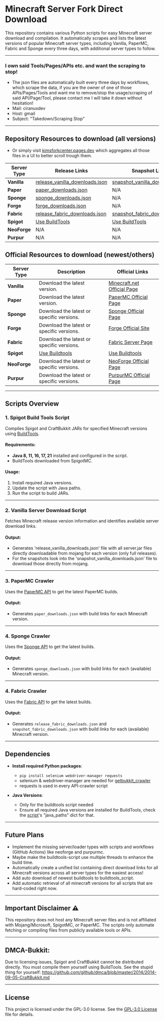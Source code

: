 # Minecraft Server Fork Direct Download

This repository contains various Python scripts for easy Minecraft server download and compilation. It automatically scrapes and lists the latest versions of popular Minecraft server types, including Vanilla, PaperMC, Fabric and Sponge every three days, with additional server types to follow.

---

### I own said Tools/Pages/APIs etc. and want the scraping to stop!
- The json files are automatically built every three days by workflows, which scrape the data, if you are the owner of one of those APIs/Pages/Tools and want me to remove/stop the usage/scraping of said API/Page/Tool, please contact me I will take it down without hesitation!
- Mail: ciranuxdev
- Host: gmail
- Subject: "Takedown/Scraping Stop"

---

## Repository Resources to download (all versions)

- Or simply visit [kimsforkcenter.pages.dev](https://kimsforkcenter.pages.dev) which aggregates all those files in a UI to better scroll trough them.

| Server Type   | Release Links                                         | Snapshot Links                                                                                         |
|---------------|-------------------------------------------------------|--------------------------------------------------------------------------------------------------------|
| **Vanilla**   | [release_vanilla_downloads.json](release_vanilla_downloads.json) | [snapshot_vanilla_downloads.json](snapshot_vanilla_downloads.json)                                    |
| **Paper**     | [paper_downloads.json](paper_downloads.json)          | N/A                                                                                                   |
| **Sponge**    | [sponge_downloads.json](sponge_downloads.json)        | N/A                                                                                                   |
| **Forge**     | [forge_downloads.json](forge_downloads.json)          | N/A                                                                                                   |
| **Fabric**    | [release_fabric_downloads.json](release_fabric_downloads.json) | [snapshot_fabric_downloads.json](snapshot_fabric_downloads.json)                                      |
| **Spigot**    | [Use BuildTools](#dmca-bukkit)                  | [Use BuildTools](#dmca-bukkit)                                                                                                   |
| **NeoForge**  |  N/A                             | N/A                                                                                                   |
| **Purpur**  |  N/A                             | N/A                                                                                                   |
## Official Resources to download (newest/others)

| Server Type   | Description                                           | Official Links                                                                                         |
|---------------|-------------------------------------------------------|--------------------------------------------------------------------------------------------------------|
| **Vanilla**   | Download the latest version.             | [Minecraft.net Official Page](https://www.minecraft.net/en-us/download/server)                                      |
| **Paper**     | Download the latest version.                          | [PaperMC Official Page](https://papermc.io/downloads/paper)                                                         |
| **Sponge**    | Download the latest or specific versions.                          | [Sponge Official Page](https://spongepowered.org/downloads/spongevanilla)                             |
| **Forge**     | Download the latest or specific versions.                          | [Forge Official Site](https://files.minecraftforge.net/net/minecraftforge/forge/)                     |
| **Fabric**    | Download the latest or specific versions.             | [Fabric Server Page](https://fabricmc.net/use/server/)                                                |
| **Spigot**    | [Use Buildtools](https://www.spigotmc.org/wiki/buildtools)                  | [Use Buildtools](https://www.spigotmc.org/wiki/buildtools) |
| **NeoForge**  | Download the latest or specific versions.        | [NeoForge Official Page](https://projects.neoforged.net/neoforged/neoforge)                           |
| **Purpur**  | Download the latest or specific versions.        | [PurpurMC Official Page](https://purpurmc.org/download/purpur/)                           |

---

## Scripts Overview

### 1. **Spigot Build Tools Script**
Compiles Spigot and CraftBukkit JARs for specified Minecraft versions using [BuildTools](https://www.spigotmc.org/wiki/buildtools/).

#### Requirements:
- **Java 8, 11, 16, 17, 21** installed and configured in the script.
- BuildTools downloaded from SpigotMC.

#### Usage:
1. Install required Java versions.
2. Update the script with Java paths.
3. Run the script to build JARs.

---

### 2. **Vanilla Server Download Script**
Fetches Minecraft release version information and identifies available server download links.

#### Output:
- Generates 'release_vanilla_downloads.json' file with all server.jar files directly downloadable from mojang for each version (only full releases).
- For the snapshots look into the 'snapshot_vanilla_downloads.json' file to download those directly from mojang.

---

### 3. **PaperMC Crawler**
Uses the [PaperMC API](https://api.papermc.io) to get the latest PaperMC builds.

#### Output:
- Generates `paper_downloads.json` with build links for each Minecraft version.

---

### 4. **Sponge Crawler**
Uses the [Sponge API](https://dl-api.spongepowered.org/v2) to get the latest builds.

#### Output:
- Generates `sponge_downloads.json` with build links for each (available) Minecraft version.

---

### 4. **Fabric Crawler**
Uses the [Fabric API](https://meta2.fabricmc.net/) to get the latest builds.

#### Output:
- Generates `release_fabric_downloads.json` and `snapshot_fabric_downloads.json` with build links for each (available) Minecraft version.

---

## Dependencies

- **Install required Python packages**:
  - ```pip install selenium webdriver-manager requests```
  - selenium & webdriver-manager are needed for [getbukkit_crawler](old/main_getbukkit_crawler.py)
  - requests is used in every API-crawler script

- **Java Versions**:
  - Only for the buildtools script needed
  - Ensure all required Java versions are installed for BuildTools, check the [script](main_buildtools_runner.py)'s "java_paths" dict for that.

---

## Future Plans
- Implement the missing server/loader types with scripts and workflows (GitHub Actions) like neoforge and purpurmc.
- Maybe make the buildtools-script use multiple threads to enhance the build time.
- Automatically create a unified list containing direct download links for all Minecraft versions across all server types for the easiest access!
- Add auto download of newest buildtools to buildtools_script.
- Add automatic retrieval of all minecraft versions for all scripts that are hard-coded right now.

---

## Important Disclaimer ⚠
This repository does not host any Minecraft server files and is not affiliated with Mojang/Microsoft, SpigotMC, or PaperMC. The scripts only automate fetching or compiling files from publicly available tools or APIs.

---

## DMCA-Bukkit:
Due to licensing issues, Spigot and CraftBukkit cannot be distributed directly. You must compile them yourself using BuildTools.
See the stupid thing for yourself: https://github.com/github/dmca/blob/master/2014/2014-09-05-CraftBukkit.md

---

## License

This project is licensed under the GPL-3.0 license. See the [GPL-3.0 License](LICENSE) file for details.